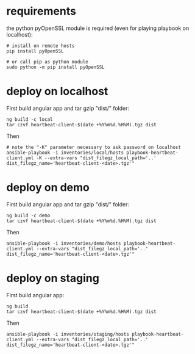 # requirements

the python pyOpenSSL module is required (even for playing playbook on localhost):
```
# install on remote hosts
pip install pyOpenSSL 

# or call pip as python module
sudo python -m pip install pyOpenSSL
```

# deploy on localhost

First build angular app and tar gzip "dist/" folder: 

```
ng build -c local
tar czvf heartbeat-client-$(date +%Y%m%d.%H%M).tgz dist
```

Then
```
# note the "-K" parameter necessary to ask password on localhost
ansible-playbook -i inventories/local/hosts playbook-heartbeat-client.yml -K --extra-vars "dist_filegz_local_path='..' dist_filegz_name='heartbeat-client-<date>.tgz'"
```

# deploy on demo

First build angular app and tar gzip "dist/" folder: 

```
ng build -c demo
tar czvf heartbeat-client-$(date +%Y%m%d.%H%M).tgz dist
```

Then
```
ansible-playbook -i inventories/demo/hosts playbook-heartbeat-client.yml --extra-vars "dist_filegz_local_path='..' dist_filegz_name='heartbeat-client-<date>.tgz'"
```

# deploy on staging

First build angular app: 

```
ng build
tar czvf heartbeat-client-$(date +%Y%m%d.%H%M).tgz dist
```

Then
```
ansible-playbook -i inventories/staging/hosts playbook-heartbeat-client.yml --extra-vars "dist_filegz_local_path='..' dist_filegz_name='heartbeat-client-<date>.tgz'"
```
